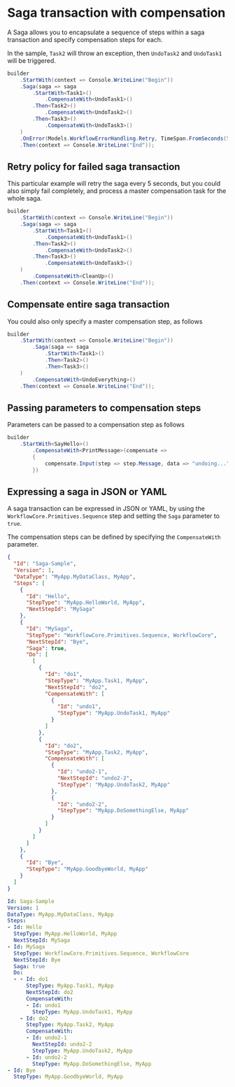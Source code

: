 ﻿# Saga transaction with compensation

A Saga allows you to encapsulate a sequence of steps within a saga transaction and specify compensation steps for each.

In the sample, `Task2` will throw an exception, then `UndoTask2` and `UndoTask1` will be triggered.

```c#
builder
    .StartWith(context => Console.WriteLine("Begin"))
    .Saga(saga => saga
        .StartWith<Task1>()
            .CompensateWith<UndoTask1>()
        .Then<Task2>()
            .CompensateWith<UndoTask2>()
        .Then<Task3>()
            .CompensateWith<UndoTask3>()
    )
    .OnError(Models.WorkflowErrorHandling.Retry, TimeSpan.FromSeconds(5))
    .Then(context => Console.WriteLine("End"));
```

## Retry policy for failed saga transaction

This particular example will retry the saga every 5 seconds, but you could also simply fail completely, and process a master compensation task for the whole saga.

```c#
builder
    .StartWith(context => Console.WriteLine("Begin"))
    .Saga(saga => saga
        .StartWith<Task1>()
            .CompensateWith<UndoTask1>()
        .Then<Task2>()
            .CompensateWith<UndoTask2>()
        .Then<Task3>()
            .CompensateWith<UndoTask3>()
    )
        .CompensateWith<CleanUp>()
    .Then(context => Console.WriteLine("End"));
```

## Compensate entire saga transaction

You could also only specify a master compensation step, as follows

```c#
builder
    .StartWith(context => Console.WriteLine("Begin"))
        .Saga(saga => saga
            .StartWith<Task1>()
            .Then<Task2>()
            .Then<Task3>()
    )
        .CompensateWith<UndoEverything>()
    .Then(context => Console.WriteLine("End"));
```

## Passing parameters to compensation steps

Parameters can be passed to a compensation step as follows

```c#
builder
    .StartWith<SayHello>()
        .CompensateWith<PrintMessage>(compensate => 
        {
            compensate.Input(step => step.Message, data => "undoing...");
        })
```

## Expressing a saga in JSON or YAML

A saga transaction can be expressed in JSON or YAML, by using the `WorkflowCore.Primitives.Sequence` step and setting the `Saga` parameter to `true`.

The compensation steps can be defined by specifying the `CompensateWith` parameter.

```json
{
  "Id": "Saga-Sample",
  "Version": 1,
  "DataType": "MyApp.MyDataClass, MyApp",
  "Steps": [
    {
      "Id": "Hello",
      "StepType": "MyApp.HelloWorld, MyApp",
      "NextStepId": "MySaga"
    },    
    {
      "Id": "MySaga",
      "StepType": "WorkflowCore.Primitives.Sequence, WorkflowCore",
      "NextStepId": "Bye",
      "Saga": true,
      "Do": [
        [
          {
            "Id": "do1",
            "StepType": "MyApp.Task1, MyApp",
            "NextStepId": "do2",
            "CompensateWith": [
              {
                "Id": "undo1",
                "StepType": "MyApp.UndoTask1, MyApp"
              }
            ]
          },
          {
            "Id": "do2",
            "StepType": "MyApp.Task2, MyApp",
            "CompensateWith": [
              {
                "Id": "undo2-1",
                "NextStepId": "undo2-2",
                "StepType": "MyApp.UndoTask2, MyApp"
              },
              {
                "Id": "undo2-2",
                "StepType": "MyApp.DoSomethingElse, MyApp"
              }
            ]
          }
        ]
      ]
    },    
    {
      "Id": "Bye",
      "StepType": "MyApp.GoodbyeWorld, MyApp"
    }
  ]
}
```

```yaml
Id: Saga-Sample
Version: 1
DataType: MyApp.MyDataClass, MyApp
Steps:
- Id: Hello
  StepType: MyApp.HelloWorld, MyApp
  NextStepId: MySaga
- Id: MySaga
  StepType: WorkflowCore.Primitives.Sequence, WorkflowCore
  NextStepId: Bye
  Saga: true
  Do:
  - - Id: do1
      StepType: MyApp.Task1, MyApp
      NextStepId: do2
      CompensateWith:
      - Id: undo1
        StepType: MyApp.UndoTask1, MyApp
    - Id: do2
      StepType: MyApp.Task2, MyApp
      CompensateWith:
      - Id: undo2-1
        NextStepId: undo2-2
        StepType: MyApp.UndoTask2, MyApp
      - Id: undo2-2
        StepType: MyApp.DoSomethingElse, MyApp
- Id: Bye
  StepType: MyApp.GoodbyeWorld, MyApp

```